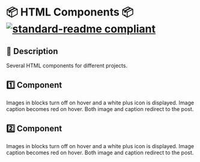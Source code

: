 # 📦 HTML Components 📦 [![standard-readme compliant](https://img.shields.io/badge/readme%20style-standard-brightgreen.svg?style=flat-square)](https://github.com/RichardLitt/standard-readme)

## 🔖 Description

Several HTML components for different projects.

## 1️⃣ Component

Images in blocks turn off on hover and a white plus icon is displayed. Image caption becomes red on hover. Both image and caption redirect to the post.

## 2️⃣ Component

Images in blocks turn off on hover and a white plus icon is displayed. Image caption becomes red on hover. Both image and caption redirect to the post.
